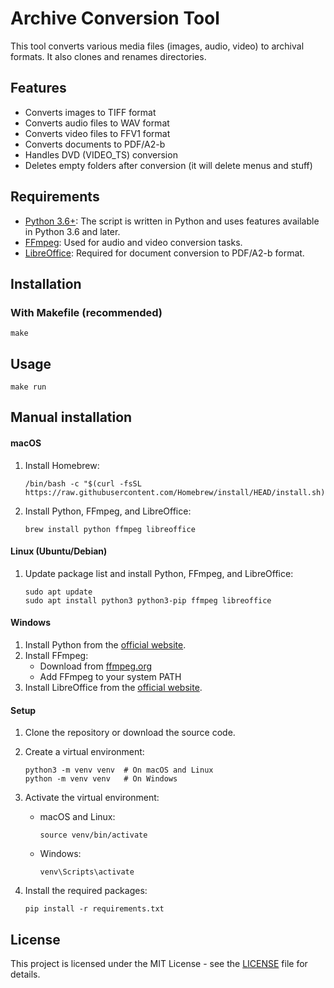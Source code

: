 # Archive Conversion Tool

This tool converts various media files (images, audio, video) to archival formats. It also clones and renames directories.

## Features

- Converts images to TIFF format
- Converts audio files to WAV format
- Converts video files to FFV1 format
- Converts documents to PDF/A2-b
- Handles DVD (VIDEO_TS) conversion
- Deletes empty folders after conversion (it will delete menus and stuff)

## Requirements

- [Python 3.6+](https://www.python.org/): The script is written in Python and uses features available in Python 3.6 and later.
- [FFmpeg](https://www.ffmpeg.org/): Used for audio and video conversion tasks.
- [LibreOffice](https://www.libreoffice.org/): Required for document conversion to PDF/A2-b format.

## Installation

### With Makefile (recommended)

```
make
```

## Usage

```
make run
```

## Manual installation

#### macOS

1. Install Homebrew:
   ```
   /bin/bash -c "$(curl -fsSL https://raw.githubusercontent.com/Homebrew/install/HEAD/install.sh)"
   ```

2. Install Python, FFmpeg, and LibreOffice:
   ```
   brew install python ffmpeg libreoffice
   ```

#### Linux (Ubuntu/Debian)

1. Update package list and install Python, FFmpeg, and LibreOffice:
   ```
   sudo apt update
   sudo apt install python3 python3-pip ffmpeg libreoffice
   ```

#### Windows

1. Install Python from the [official website](https://www.python.org/downloads/).
2. Install FFmpeg:
   - Download from [ffmpeg.org](https://ffmpeg.org/download.html)
   - Add FFmpeg to your system PATH
3. Install LibreOffice from the [official website](https://www.libreoffice.org/download/download/).

#### Setup

1. Clone the repository or download the source code.

2. Create a virtual environment:
   ```
   python3 -m venv venv  # On macOS and Linux
   python -m venv venv   # On Windows
   ```

3. Activate the virtual environment:
   - macOS and Linux:
     ```
     source venv/bin/activate
     ```
   - Windows:
     ```
     venv\Scripts\activate
     ```

4. Install the required packages:
   ```
   pip install -r requirements.txt
   ```

## License

This project is licensed under the MIT License - see the [LICENSE](LICENSE) file for details.
